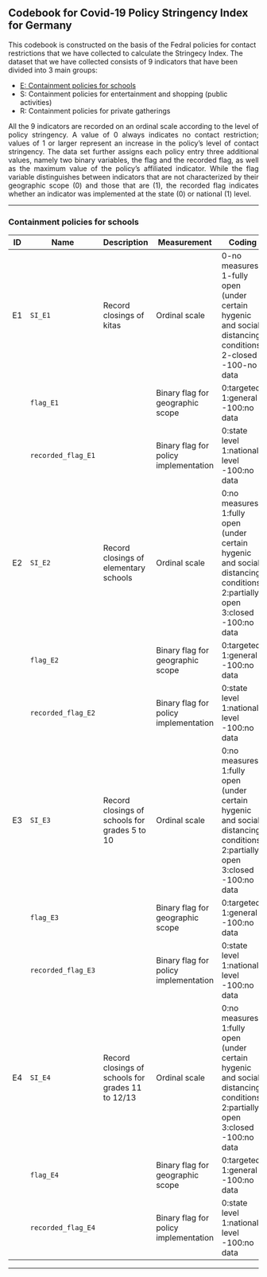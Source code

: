 ## Codebook for Covid-19 Policy Stringency Index for Germany
This codebook is constructed on the basis of the Fedral policies for contact restrictions that we have collected to calculate the Stringecy Index. The dataset that we have collected consists of 9 indicators that have been divided into 3 main groups:
- [E: Containment policies for schools](#containment-policies-for-schools)
- S: Containment policies for entertainment and shopping (public activities)
- R: Containment policies for private gatherings
<p align="justify">
All the 9 indicators are recorded on an ordinal scale according to the level of policy stringency. A value of 0 always indicates no contact restriction; values of 1 or larger represent an increase in the policy’s level of contact stringency. The data set further assigns each policy entry three additional values, namely two binary variables, the flag and the recorded flag, as well as the maximum value of the policy’s affiliated indicator. While the flag variable distinguishes between indicators that are not characterized by their geographic scope (0) and those that are (1), the recorded flag indicates whether an indicator was implemented at the state (0) or national (1) level.
</p>

---
### Containment policies for schools

| ID | Name | Description | Measurement | Coding |
| --- | --- | --- | --- | --- |
| E1 | `SI_E1` | Record closings of kitas | Ordinal scale |0-no measures<br/>1-fully open (under certain hygenic and social distancing conditions)<br/>2-closed<br/>-100-no data|
| | `flag_E1` | | Binary flag for geographic scope |0:targeted<br/>1:general<br/>-100:no data|
| | `recorded_flag_E1` | | Binary flag for policy implementation |0:state level<br/>1:national level<br/>-100:no data|
| E2 | `SI_E2` | Record closings of elementary schools | Ordinal scale |0:no measures<br/>1:fully open (under certain hygenic and social distancing conditions) <br/>2:partially open<br/>3:closed<br/>-100:no data|
| | `flag_E2` | | Binary flag for geographic scope |0:targeted<br/>1:general<br/>-100:no data|
| | `recorded_flag_E2` | | Binary flag for policy implementation|0:state level<br/>1:national level<br/>-100:no data|
| E3 | `SI_E3` | Record closings of schools for grades 5 to 10 | Ordinal scale |0:no measures<br/>1:fully open (under certain hygenic and social distancing conditions)<br/>2:partially open<br/>3:closed<br/>-100:no data|
| | `flag_E3` | | Binary flag for geographic scope |0:targeted<br/>1:general<br/>-100:no data|
| | `recorded_flag_E3` | | Binary flag for policy implementation |0:state level<br/>1:national level<br/>-100:no data|
| E4 | `SI_E4` | Record closings of schools for grades 11 to 12/13| Ordinal scale |0:no measures<br/>1:fully open (under certain hygenic and social distancing conditions)<br/>2:partially open<br/>3:closed<br/>-100:no data|
| | `flag_E4` | | Binary flag for geographic scope |0:targeted<br/>1:general<br/>-100:no data|
| | `recorded_flag_E4` | | Binary flag for policy implementation |0:state level<br/>1:national level<br/>-100:no data|

---
